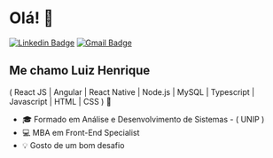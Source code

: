 <h1>Olá! 👋</h1>

[![Linkedin Badge](https://img.shields.io/badge/-LinkedIn-6633cc?style=flat-square&logo=Linkedin&logoColor=white&link=https://www.linkedin.com/in/luiz-henrique-200779144/)](https://www.linkedin.com/in/luiz-henrique-200779144/)
[![Gmail Badge](https://img.shields.io/badge/-luiz.lhrodrigues@gmail.com-6633cc?style=flat-square&logo=Gmail&logoColor=white&link=mailto:luiz.lhrodrigues@gmail.com)](mailto:luiz.lhrodrigues@gmail.com)

## Me chamo Luiz Henrique
( React JS | Angular | React Native | Node.js | MySQL | Typescript | Javascript | HTML | CSS )  🚀

- 🎓 Formado em Análise e Desenvolvimento de Sistemas - ( UNIP )
- 💻 MBA em Front-End Specialist
- 💡 Gosto de um bom desafio



